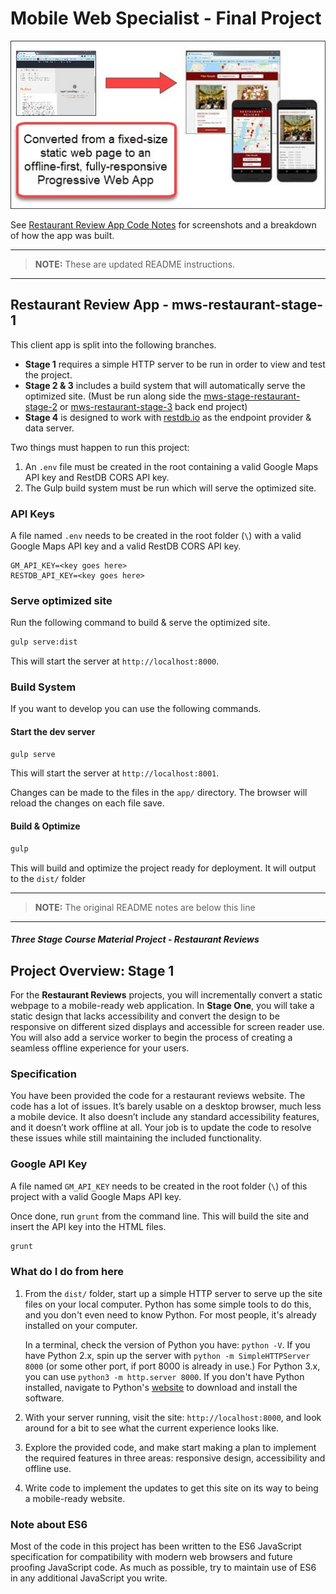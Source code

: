 # Mobile Web Specialist - Final Project

![Restaurant Review App](docs/assets/images/before_after.jpg)

See [Restaurant Review App Code Notes](https://james-priest.github.io/mws-restaurant-stage-1/) for screenshots and a breakdown of how the app was built.

---
> **NOTE:** These are updated README instructions.
---

## Restaurant Review App  - mws-restaurant-stage-1
This client app is split into the following branches.

- **Stage 1** requires a simple HTTP server to be run in order to view and test the project.
- **Stage 2 & 3** includes a build system that will automatically serve the optimized site. (Must be run along side the [mws-stage-restaurant-stage-2](https://github.com/james-priest/mws-restaurant-stage-2) or [mws-restaurant-stage-3](https://github.com/james-priest/mws-restaurant-stage-3) back end project)
- **Stage 4** is designed to work with [restdb.io](https://restdb.io) as the endpoint provider & data server.

Two things must happen to run this project:

1. An `.env` file must be created in the root containing a valid Google Maps API key and RestDB CORS API key.
2. The Gulp build system must be run which will serve the optimized site.

### API Keys

A file named `.env` needs to be created in the root folder (`\`) with a valid Google Maps API key and a valid RestDB CORS API key.

```text
GM_API_KEY=<key goes here>
RESTDB_API_KEY=<key goes here>
```

### Serve optimized site

Run the following command to build & serve the optimized site.

```bash
gulp serve:dist
```

This will start the server at `http://localhost:8000`.

### Build System
If you want to develop you can use the following commands.

#### Start the dev server

```bash
gulp serve
```

This will start the server at `http://localhost:8001`.

Changes can be made to the files in the `app/` directory. The browser will reload the changes on each file save.

#### Build & Optimize

```bash
gulp
```

This will build and optimize the project ready for deployment. It will output to the `dist/` folder

---
> **NOTE:** The original README notes are below this line
---

#### _Three Stage Course Material Project - Restaurant Reviews_

## Project Overview: Stage 1

For the **Restaurant Reviews** projects, you will incrementally convert a static webpage to a mobile-ready web application. In **Stage One**, you will take a static design that lacks accessibility and convert the design to be responsive on different sized displays and accessible for screen reader use. You will also add a service worker to begin the process of creating a seamless offline experience for your users.

### Specification

You have been provided the code for a restaurant reviews website. The code has a lot of issues. It’s barely usable on a desktop browser, much less a mobile device. It also doesn’t include any standard accessibility features, and it doesn’t work offline at all. Your job is to update the code to resolve these issues while still maintaining the included functionality. 

### Google API Key
A file named `GM_API_KEY` needs to be created in the root folder (`\`) of this project with a valid Google Maps API key.

Once done, run `grunt` from the command line. This will build the site and insert the API key into the HTML files.

```bash
grunt
```

### What do I do from here

1. From the `dist/` folder, start up a simple HTTP server to serve up the site files on your local computer. Python has some simple tools to do this, and you don't even need to know Python. For most people, it's already installed on your computer.

    In a terminal, check the version of Python you have: `python -V`. If you have Python 2.x, spin up the server with `python -m SimpleHTTPServer 8000` (or some other port, if port 8000 is already in use.) For Python 3.x, you can use `python3 -m http.server 8000`. If you don't have Python installed, navigate to Python's [website](https://www.python.org/) to download and install the software.

2. With your server running, visit the site: `http://localhost:8000`, and look around for a bit to see what the current experience looks like.
3. Explore the provided code, and make start making a plan to implement the required features in three areas: responsive design, accessibility and offline use.
4. Write code to implement the updates to get this site on its way to being a mobile-ready website.

### Note about ES6

Most of the code in this project has been written to the ES6 JavaScript specification for compatibility with modern web browsers and future proofing JavaScript code. As much as possible, try to maintain use of ES6 in any additional JavaScript you write. 
